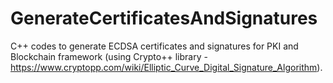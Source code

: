# GenerateCertificatesAndSignatures
C++ codes to generate ECDSA certificates and signatures for PKI and Blockchain framework (using Crypto++ library - https://www.cryptopp.com/wiki/Elliptic_Curve_Digital_Signature_Algorithm).
